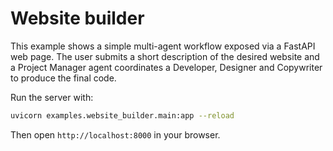 # Website builder

This example shows a simple multi-agent workflow exposed via a FastAPI web page.
The user submits a short description of the desired website and a Project Manager
agent coordinates a Developer, Designer and Copywriter to produce the final
code.

Run the server with:

```bash
uvicorn examples.website_builder.main:app --reload
```

Then open `http://localhost:8000` in your browser.
